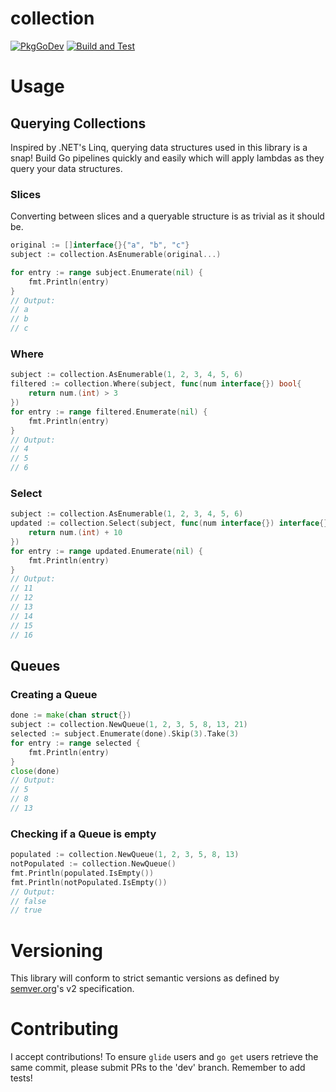 # collection
[![PkgGoDev](https://pkg.go.dev/badge/github.com/marstr/collection/v2)](https://pkg.go.dev/github.com/marstr/collection/v2) [![Build and Test](https://github.com/marstr/collection/workflows/Build%20and%20Test/badge.svg)](https://github.com/marstr/collection/actions?query=workflow%3A"Build+and+Test")

# Usage

## Querying Collections
Inspired by .NET's Linq, querying data structures used in this library is a snap! Build Go pipelines quickly and easily which will apply lambdas as they query your data structures.

### Slices
Converting between slices and a queryable structure is as trivial as it should be.
``` Go
original := []interface{}{"a", "b", "c"}
subject := collection.AsEnumerable(original...)

for entry := range subject.Enumerate(nil) {
    fmt.Println(entry)
}
// Output:
// a
// b
// c

```

### Where
``` Go
subject := collection.AsEnumerable(1, 2, 3, 4, 5, 6)
filtered := collection.Where(subject, func(num interface{}) bool{
    return num.(int) > 3
})
for entry := range filtered.Enumerate(nil) {
    fmt.Println(entry)
}
// Output:
// 4
// 5
// 6
```
### Select
``` Go
subject := collection.AsEnumerable(1, 2, 3, 4, 5, 6)
updated := collection.Select(subject, func(num interface{}) interface{}{
    return num.(int) + 10
})
for entry := range updated.Enumerate(nil) {
    fmt.Println(entry)
}
// Output:
// 11
// 12
// 13
// 14
// 15
// 16
```

## Queues
### Creating a Queue

``` Go
done := make(chan struct{})
subject := collection.NewQueue(1, 2, 3, 5, 8, 13, 21)
selected := subject.Enumerate(done).Skip(3).Take(3)
for entry := range selected {
	fmt.Println(entry)
}
close(done)
// Output:
// 5
// 8
// 13
```

### Checking if a Queue is empty
``` Go
populated := collection.NewQueue(1, 2, 3, 5, 8, 13)
notPopulated := collection.NewQueue()
fmt.Println(populated.IsEmpty())
fmt.Println(notPopulated.IsEmpty())
// Output:
// false
// true
```

# Versioning
This library will conform to strict semantic versions as defined by [semver.org](http://semver.org/spec/v2.0.0.html)'s v2 specification.

# Contributing
I accept contributions! To ensure `glide` users and `go get` users retrieve the same commit, please submit PRs to the 'dev' branch. Remember to add tests!
